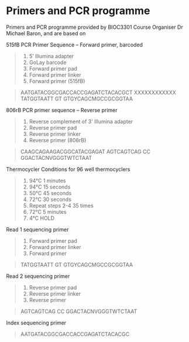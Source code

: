 # Primers and PCR programme

Primers and PCR programme provided by BIOC3301 Course Organiser Dr Michael Baron, and are based on

515fB PCR Primer Sequence – Forward primer, barcoded
>1. 5’ Illumina adapter
>2. GoLay barcode
>3. Forward primer pad
>3. Forward primer linker
>4. Forward primer (515fB)

>AATGATACGGCGACCACCGAGATCTACACGCT XXXXXXXXXXXX TATGGTAATT GT GTGYCAGCMGCCGCGGTAA

806rB PCR primer sequence – Reverse primer
>1. Reverse complement of 3' Illumina adapter
>2. Reverse primer pad
>3. Reverse primer linker
>4. Reverse primer (806rB)

>CAAGCAGAAGACGGCATACGAGAT AGTCAGTCAG CC GGACTACNVGGGTWTCTAAT

Thermocycler Conditions for 96 well thermocyclers
>1.  94°C 1 minutes
>2.  94°C 15 seconds
>3.  50°C 45 seconds
>4.  72°C 30 seconds
>5.  Repeat steps 2-4 35 times
>6.  72°C 5 minutes
>7.  4°C HOLD

Read 1 sequencing primer
>1. Forward primer pad
>2. Forward primer linker
>3. Forward primer

>TATGGTAATT GT GTGYCAGCMGCCGCGGTAA

Read 2 sequencing primer
>1. Reverse primer pad
>2. Reverse primer linker
>3. Reverse primer

>AGTCAGTCAG CC GGACTACNVGGGTWTCTAAT

Index sequencing primer

>AATGATACGGCGACCACCGAGATCTACACGC
